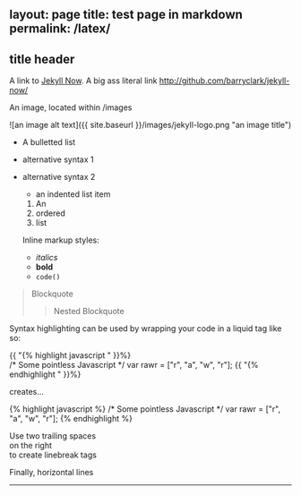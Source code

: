 layout: page
title: test page in markdown
permalink: /latex/
---

## title header 


A link to [Jekyll Now](http://github.com/barryclark/jekyll-now/). A big ass literal link <http://github.com/barryclark/jekyll-now/>
  
  An image, located within /images

  ![an image alt text]({{ site.baseurl }}/images/jekyll-logo.png "an image title")

  * A bulletted list
  - alternative syntax 1
  + alternative syntax 2
    - an indented list item

    1. An
    2. ordered
    3. list

    Inline markup styles: 

    - _italics_
    - **bold**
    - `code()` 

> Blockquote
>> Nested Blockquote 
 
Syntax highlighting can be used by wrapping your code in a liquid tag like so:

{{ "{% highlight javascript " }}%}  
/* Some pointless Javascript */
var rawr = ["r", "a", "w", "r"];
{{ "{% endhighlight " }}%}  

creates...

{% highlight javascript %}
/* Some pointless Javascript */
var rawr = ["r", "a", "w", "r"];
{% endhighlight %}
 
Use two trailing spaces  
on the right  
to create linebreak tags  
 
Finally, horizontal lines
 
----

